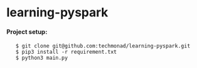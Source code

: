 # learning-pyspark

#### Project setup:
       $ git clone git@github.com:techmonad/learning-pyspark.git 
       $ pip3 install -r requirement.txt
       $ python3 main.py
